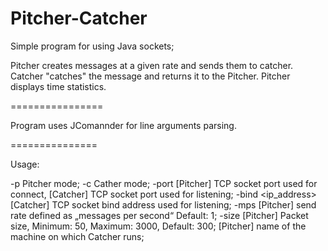 Pitcher-Catcher
===============

Simple program for using Java sockets;

Pitcher creates messages at a given rate and sends them to catcher. 
Catcher "catches" the message and returns it to the Pitcher. Pitcher displays time statistics.

================

Program uses JComannder for line arguments parsing.

===============

Usage:

-p Pitcher mode; 
-c Cather mode;
-port <port> [Pitcher] TCP socket port used for connect, [Catcher] TCP socket port
 used for listening;
-bind <ip_address> [Catcher] TCP socket bind address used for listening;
-mps <rate> [Pitcher] send rate defined as „messages per second“ Default: 1;
-size <size> [Pitcher] Packet size, Minimum: 50, Maximum: 3000, Default: 300;
<hostname> [Pitcher] name of the machine on which Catcher runs;
